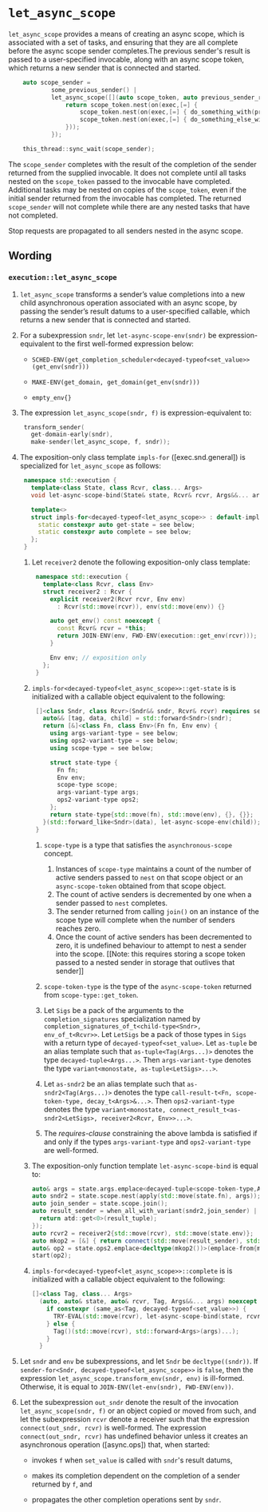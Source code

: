 # `let_async_scope`

`let_async_scope` provides a means of creating an async scope, which
is associated with a set of tasks, and ensuring that they are all
complete before the async scope sender completes.The previous sender's
result is passed to a user-specified invocable, along with an async
scope token, which returns a new sender that is connected and started.

```c++
    auto scope_sender =
            some_previous_sender() |
            let_async_scope([](auto scope_token, auto previous_sender_result) {
                return scope_token.nest(on(exec,[=] {
                    scope_token.nest(on(exec,[=] { do_something_with(previous_sender_result); }));
                    scope_token.nest(on(exec,[=] { do_something_else_with(previous_sender_result); }));
                }));
            });

    this_thread::sync_wait(scope_sender);
```

The `scope_sender` completes with the result of the completion of the
sender returned from the supplied invocable. It does not complete
until all tasks nested on the `scope_token` passed to the invocable
have completed. Additional tasks may be nested on copies of the
`scope_token`, even if the initial sender returned from the invocable
has completed. The returned `scope_sender` will not complete while
there are any nested tasks that have not completed.

Stop requests are propagated to all senders nested in the async scope.

## Wording

### `execution::let_async_scope`

1. `let_async_scope` transforms a sender’s value completions into a
   new child asynchronous operation associated with an async scope, by
   passing the sender’s result datums to a user-specified callable,
   which returns a new sender that is connected and started.

2. For a subexpression `sndr`, let `let-async-scope-env(sndr)` be expression-equivalent to the first well-formed expression below:

    - `SCHED-ENV(get_completion_scheduler<decayed-typeof<set_value>>(get_env(sndr)))`

    - `MAKE-ENV(get_domain, get_domain(get_env(sndr)))`

    - `empty_env{}`

3. The expression `let_async_scope(sndr, f)` is expression-equivalent to:

   ```c++
    transform_sender(
      get-domain-early(sndr),
      make-sender(let_async_scope, f, sndr));
   ```

4. The exposition-only class template `impls-for` ([exec.snd.general]) is specialized for `let_async_scope` as follows:

   ```c++
    namespace std::execution {
      template<class State, class Rcvr, class... Args>
      void let-async-scope-bind(State& state, Rcvr& rcvr, Args&&... args); // exposition only

      template<>
      struct impls-for<decayed-typeof<let_async_scope>> : default-impls {
        static constexpr auto get-state = see below;
        static constexpr auto complete = see below;
      };
    }
   ```

    1. Let `receiver2` denote the following exposition-only class template:

       ```c++
        namespace std::execution {
          template<class Rcvr, class Env>
          struct receiver2 : Rcvr {
            explicit receiver2(Rcvr rcvr, Env env)
              : Rcvr(std::move(rcvr)), env(std::move(env)) {}

            auto get_env() const noexcept {
              const Rcvr& rcvr = *this;
              return JOIN-ENV(env, FWD-ENV(execution::get_env(rcvr)));
            }

            Env env; // exposition only
          };
        }
       ```

    2. `impls-for<decayed-typeof<let_async_scope>>::get-state` is is initialized with a callable object equivalent to the following:

       ```c++
        []<class Sndr, class Rcvr>(Sndr&& sndr, Rcvr& rcvr) requires see below {
          auto&& [tag, data, child] = std::forward<Sndr>(sndr);
          return [&]<class Fn, class Env>(Fn fn, Env env) {
            using args-variant-type = see below;
            using ops2-variant-type = see below;
            using scope-type = see below;

            struct state-type {
              Fn fn;
              Env env;
              scope-type scope;
              args-variant-type args;
              ops2-variant-type ops2;
            };
            return state-type{std::move(fn), std::move(env), {}, {}};
          }(std::forward_like<Sndr>(data), let-async-scope-env(child));
        }
       ```

          1. `scope-type` is a type that satisfies the `asynchronous-scope` concept.
             1. Instances of `scope-type` maintains a count of the
                number of active senders passed to `nest` on that
                scope object or an `async-scope-token` obtained from
                that scope object.
             2. The count of active senders is decremented by one when
                a sender passed to `nest` completes.
             3. The sender returned from calling `join()` on an
                instance of the scope type will complete when the
                number of senders reaches zero.
             4. Once the count of active senders has been decremented
                to zero, it is undefined behaviour to attempt to nest
                a sender into the scope. [[Note: this requires storing
                a scope token passed to a nested sender in storage
                that outlives that sender]]
                
          1. `scope-token-type` is the type of the `async-scope-token`
             returned from `scope-type::get_token`.
          
          1. Let `Sigs` be a pack of the arguments to the
             `completion_signatures` specialization named by
             `completion_signatures_of_t<child-type<Sndr>,
             env_of_t<Rcvr>>`. Let `LetSigs` be a pack of those types
             in `Sigs` with a return type of
             `decayed-typeof<set_value>`. Let `as-tuple` be an alias
             template such that `as-tuple<Tag(Args...)>` denotes the
             type `decayed-tuple<Args...>`. Then `args-variant-type`
             denotes the type `variant<monostate,
             as-tuple<LetSigs>...>`.

          2. Let `as-sndr2` be an alias template such that
             `as-sndr2<Tag(Args...)>` denotes the type
             `call-result-t<Fn, scope-token-type, decay_t<Args>&...>`. Then
             `ops2-variant-type` denotes the type `variant<monostate,
             connect_result_t<as-sndr2<LetSigs>, receiver2<Rcvr,
             Env>>...>`.

          3. The _requires-clause_ constraining the above lambda is
             satisfied if and only if the types `args-variant-type`
             and `ops2-variant-type` are well-formed.

     3. The exposition-only function template `let-async-scope-bind` is equal to:

        ```c++
        auto& args = state.args.emplace<decayed-tuple<scope-token-type,Args...>>(state.scope.get_token(),std::forward<Args>(args)...);
        auto sndr2 = state.scope.nest(apply(std::move(state.fn), args));
        auto join_sender = state.scope.join();
        auto result_sender = when_all_with_variant(sndr2,join_sender) | then([](auto& result_tuple){
          return atd::get<0>(result_tuple);
        });
        auto rcvr2 = receiver2{std::move(rcvr), std::move(state.env)};
        auto mkop2 = [&] { return connect(std::move(result_sender), std::move(rcvr2)); };
        auto& op2 = state.ops2.emplace<decltype(mkop2())>(emplace-from{mkop2});
        start(op2);
        ```

     4. `impls-for<decayed-typeof<let_async_scope>>::complete` is is initialized with a callable object equivalent to the following:

        ```c++
        []<class Tag, class... Args>
          (auto, auto& state, auto& rcvr, Tag, Args&&... args) noexcept -> void {
            if constexpr (same_as<Tag, decayed-typeof<set_value>>) {
              TRY-EVAL(std::move(rcvr), let-async-scope-bind(state, rcvr, std::forward<Args>(args)...));
            } else {
              Tag()(std::move(rcvr), std::forward<Args>(args)...);
            }
          }
        ```

5. Let `sndr` and `env` be subexpressions, and let `Sndr` be
   `decltype((sndr))`. If `sender-for<Sndr,
   decayed-typeof<let_async_scope>>` is `false`, then the expression
   `let_async_scope.transform_env(sndr, env)` is
   ill-formed. Otherwise, it is equal to `JOIN-ENV(let-env(sndr),
   FWD-ENV(env))`.

6. Let the subexpression `out_sndr` denote the result of the
   invocation `let_async_scope(sndr, f)` or an object copied or moved
   from such, and let the subexpression `rcvr` denote a receiver such
   that the expression `connect(out_sndr, rcvr)` is well-formed. The
   expression `connect(out_sndr, rcvr)` has undefined behavior unless
   it creates an asynchronous operation ([async.ops]) that, when
   started:

    - invokes `f` when `set_value` is called with `sndr`'s result
      datums,

    - makes its completion dependent on the completion of a sender
      returned by `f`, and

    - propagates the other completion operations sent by `sndr`.
